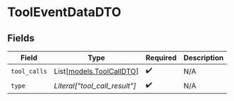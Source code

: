 # ToolEventDataDTO


## Fields

| Field                                                | Type                                                 | Required                                             | Description                                          |
| ---------------------------------------------------- | ---------------------------------------------------- | ---------------------------------------------------- | ---------------------------------------------------- |
| `tool_calls`                                         | List[[models.ToolCallDTO](../models/toolcalldto.md)] | :heavy_check_mark:                                   | N/A                                                  |
| `type`                                               | *Literal["tool_call_result"]*                        | :heavy_check_mark:                                   | N/A                                                  |